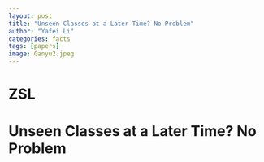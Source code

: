 ```yaml
---
layout: post
title: "Unseen Classes at a Later Time? No Problem"
author: "Yafei Li"
categories: facts
tags: [papers]
image: Ganyu2.jpeg
---
```



# ZSL
# Unseen Classes at a Later Time? No Problem


